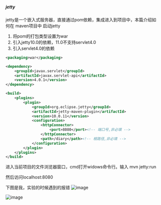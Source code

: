##### jetty
jetty是一个嵌入式服务器，直接通过pom依赖，集成进入到项目中，本篇介绍如何在 maven项目中 启动jetty

1. 将pom的打包类型设置为war
2. 引入jetty10.0的依赖，11.0不支持servlet4.0
3. 引入servlet4.0的依赖

```xml
<packaging>war</packaging>

<dependency>
    <groupId>javax.servlet</groupId>
    <artifactId>javax.servlet-api</artifactId>
    <version>4.0.1</version>
</dependency>

<build>
    <plugins>
        <plugin>
            <groupId>org.eclipse.jetty</groupId>
            <artifactId>jetty-maven-plugin</artifactId>
            <version>10.0.11</version>
            <configuration>
                <httpConnector>
                    <port>8080</port><!-- 端口号,非必填 -->
                </httpConnector>
                <path>/diary</path><!-- 根路径,非必填 -->
            </configuration>
        </plugin>
    </plugins>
</build>
```

进入当前项目的文件浏览器窗口，cmd打开widows命令行。输入 mvn jetty:run

然后访问localhost:8080

下图是我，实验的时候遇到的报错
![image](https://user-images.githubusercontent.com/97614802/182993338-994e8f1b-08d9-4697-b67f-29e7342604da.png)

![image](https://user-images.githubusercontent.com/97614802/182993369-b7b6546e-c39c-4046-8b66-b2622b1a91a1.png)
